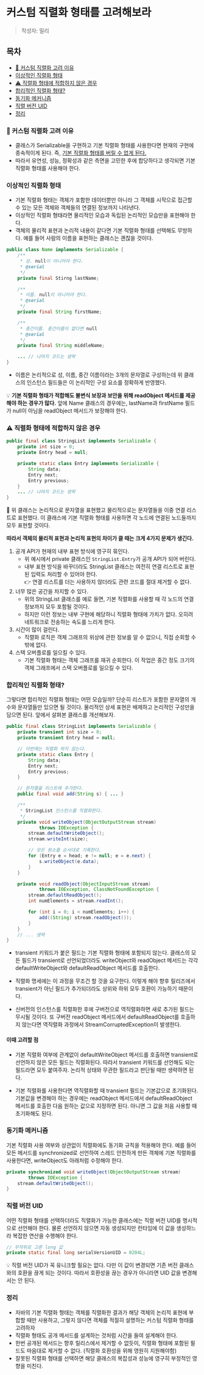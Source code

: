 # 커스텀 직렬화 형태를 고려해보라

> 작성자: 밀리

## 목차
- [🤔 커스텀 직렬화 고려 이유](#🤔_커스텀_직렬화_고려_이유)
- [이상적인 직렬화 형태](#이상적인_직렬화_형태)
- [⚠️ 직렬화 형태에 적합하지 않은 경우](#⚠️_직렬화_형태에_적합하지_않은_경우)
- [합리적인 직렬화 형태?](#합리적인_직렬화_형태)
- [동기화 메커니즘](#동기화_메커니즘)
- [직렬 버전 UID](#직렬_버전_UID)
- [정리](#정리)

### 🤔 커스텀 직렬화 고려 이유
- 클래스가 Serializable을 구현하고 기본 직렬화 형태를 사용한다면 현재의 구현에 종속적이게 된다. 즉, <U>기본 직렬화 형태를 버릴 수 없게 된다.</U>  
- 따라서 유연성, 성능, 정확성과 같은 측면을 고민한 후에 합당하다고 생각되면 기본 직렬화 형태를 사용해야 한다.  

### 이상적인 직렬화 형태
- 기본 직렬화 형태는 객체가 포함한 데이터뿐만 아니라 그 객체를 시작으로 접근할 수 있는 모든 객체와 객체들의 연결된 정보까지 나타낸다.  
- 이상적인 직렬화 형태라면 물리적인 모습과 독립된 논리적인 모습만을 표현해야 한다.  
- 객체의 물리적 표현과 논리적 내용이 같다면 기본 직렬화 형태를 선택해도 무방하다. 예를 들어 사람의 이름을 표현하는 클래스는 괜찮을 것이다.  
```java
public class Name implements Serializable {
    /**
     * 성. null이 아니어야 한다.
     * @serial
     */
    private final Stirng lastName;

    /**
     * 이름. null이 아니어야 한다.
     * @serial
     */
    private final String firstName;

    /**
     * 중간이름. 중간이름이 없다면 null
     * @serial
     */
    private final String middleName;

    ... // 나머지 코드는 생략
}
```
 - 이름은 논리적으로 성, 이름, 중간 이름이라는 3개의 문자열로 구성하는데 위 클래스의 인스턴스 필드들은 이 논리적인 구성 요소를 정확하게 반영했다.

💡 **기본 직렬화 형태가 적합해도 불변식 보장과 보안을 위해 readObject 메서드를 제공해야 하는 경우가 많다.** 앞에 Name 클래스의 경우에는, lastName과 firstName 필드가 null이 아님을 readObject 메서드가 보장해야 한다.  

### ⚠️ 직렬화 형태에 적합하지 않은 경우
```java
public final class StringList implements Serializable {
    private int size = 0;
    private Entry head = null;

    private static class Entry implements Serializable {
        String data;
        Entry next;
        Entry previous;
    }
    ... // 나머지 코드는 생략
}
```
🔼 위 클래스는 논리적으로 문자열을 표현했고 물리적으로는 문자열들을 이중 연결 리스트로 표현했다. 이 클래스에 기본 직렬화 형태를 사용하면 각 노드에 연결된 노드들까지 모두 표현할 것이다.  

**따라서 객체의 물리적 표현과 논리적 표현의 차이가 클 때는 크게 4가지 문제가 생긴다.**  
1. 공개 API가 현재의 내부 표현 방식에 영구히 묶인다.
    - 위 예시에서 private 클래스인 ```StringList.Entry```가 공개 API가 되어 버린다.  
    - 내부 표현 방식을 바꾸더라도 StringList 클래스는 여전히 연결 리스트로 표현된 입력도 처리할 수 있어야 한다.  
    👉 연결 리스트를 더는 사용하지 않더라도 관련 코드를 절대 제거할 수 없다.  
2.  너무 많은 공간을 차지할 수 있다.  
    - 위의 StringList 클래스를 예로 들면, 기본 직렬화를 사용할 때 각 노드의 연결 정보까지 모두 포함될 것이다.  
    - 하지만 이런 정보는 내부 구현에 해당하니 직렬화 형태에 가치가 없다. 오히려 네트워크로 전송하는 속도를 느리게 한다.  
3. 시간이 많이 걸린다.  
    - 직렬화 로직은 객체 그래프의 위상에 관한 정보를 알 수 없으니, 직접 순회할 수밖에 없다.  
4. 스택 오버플로를 일으킬 수 있다.
    - 기본 직렬화 형태는 객체 그래프를 재귀 순회한다. 이 작업은 중간 정도 크기의 객체 그래프에서 스택 오버플로를 일으킬 수 있다.  


### 합리적인 직렬화 형태?
그렇다면 합리적인 직렬화 형태는 어떤 모습일까? 단순히 리스트가 포함한 문자열의 개수와 문자열들만 있으면 될 것이다. 물리적인 상세 표현은 배제하고 논리적인 구성만을 담으면 된다. 앞에서 살펴본 클래스를 개선해보자.
```java
public final class StringList implements Serializable {
    private transient int size = 0;
    private transient Entry head = null;

    // 이번에는 직렬화 하지 않는다.
    private static class Entry {
        String data;
        Entry next;
        Entry previous;
    }

    // 문자열을 리스트에 추가한다.
    public final void add(String s) { ... }

    /**
     * StringList 인스턴스를 직렬화한다.
     */
    private void writeObject(ObjectOutputStream stream)
            throws IOException {
        stream.defaultWriteObject();
        stream.writeInt(size);

        // 모든 원소를 순서대로 기록한다.
        for (Entry e = head; e != null; e = e.next) {
            s.writeObject(e.data);
        }
    }

    private void readObject(ObjectInputStream stream)
            throws IOException, ClassNotFoundException {
        stream.defaultReadObject();
        int numElements = stream.readInt();

        for (int i = 0; i < numElements; i++) {
            add((String) stream.readObject());
        }
    }
    // ... 생략
}
```
- transient 키워드가 붙은 필드는 기본 직렬화 형태에 포함되지 않는다. 클래스의 모든 필드가 transient로 선언되었더라도 writeObject와 readObject 메서드는 각각 defaultWriteObject와 defaultReadObject 메서드를 호출한다.   
- 직렬화 명세에는 이 과정을 무조건 할 것을 요구한다. 이렇게 해야 향후 릴리즈에서 transient가 아닌 필드가 추가되더라도 상위와 하위 모두 호환이 가능하기 때문이다.  

- 신버전의 인스턴스를 직렬화한 후에 구버전으로 역직렬화하면 새로 추가된 필드는 무시될 것이다. 또 구버전 readObject 메서드에서 defaultReadObject를 호출하지 않는다면 역직렬화 과정에서 StreamCorruptedException이 발생한다.  

#### 이때 고려할 점
- 기본 직렬화 여부에 관계없이 defaultWriteObject 메서드를 호출하면 transient로 선언하지 않은 모든 필드는 직렬화된다. 따라서 transient 키워드를 선언해도 되는 필드라면 모두 붙여주자. 논리적 상태와 무관한 필드라고 판단될 때만 생략하면 된다.  

- 기본 직렬화를 사용한다면 역직렬화할 때 transient 필드는 기본값으로 초기화된다. 기본값을 변경해야 하는 경우에는 readObject 메서드에서 defaultReadObject 메서드를 호출한 다음 원하는 값으로 지정하면 된다. 아니면 그 값을 처음 사용할 때 초기화해도 된다.  

### 동기화 메커니즘
기본 직렬화 사용 여부와 상관없이 직렬화에도 동기화 규칙을 적용해야 한다. 예를 들어 모든 메서드를 synchronized로 선언하여 스레드 안전하게 만든 객체에 기본 직렬화를 사용한다면, writeObject도 아래처럼 수정해야 한다.  
```java
private synchronized void writeObject(ObjectOutputStream stream)
        throws IOException {
    stream.defaultWriteObject();
}
```

### 직렬 버전 UID
어떤 직렬화 형태를 선택하더라도 직렬화가 가능한 클래스에는 직렬 버전 UID를 명시적으로 선언해야 한다. 물론 선언하지 않으면 자동 생성되지만 런타임에 이 값을 생성하느라 복잡한 연산을 수행해야 한다.  
```java
// 무작위로 고른 long 값
private static final long serialVersionUID = 0204L;
```
💡 직렬 버전 UID가 꼭 유니크할 필요는 없다. 다만 이 값이 변경되면 기존 버전 클래스와의 호환을 끊게 되는 것이다. 따라서 호환성을 끊는 경우가 아니라면 UID 값을 변경해서는 안 된다.

### 정리
- 자바의 기본 직렬화 형태는 객체를 직렬화한 결과가 해당 객체의 논리적 표현에 부합할 때만 사용하고, 그렇지 않다면 객체를 적절히 설명하는 커스텀 직렬화 형태를 고려하자  
- 직렬화 형태도 공개 메서드를 설계하는 것처럼 시간을 들여 설계해야 한다.  
- 한번 공개된 메서드는 향후 릴리스에서 제거할 수 없듯이, 직렬화 형태에 포함된 필드도 마음대로 제거할 수 없다. (직렬화 호환성을 위해 영원히 지원해야함)  
- 잘못된 직렬화 형태를 선택하면 해당 클래스의 복잡성과 성능에 영구히 부정적인 영향을 미친다.  

